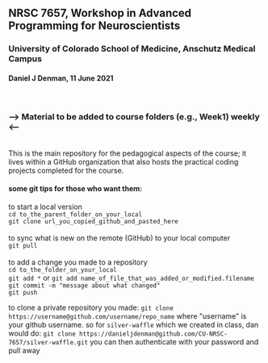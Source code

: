 ## NRSC 7657, Workshop in Advanced Programming for Neuroscientists
### University of Colorado School of Medicine, Anschutz Medical Campus
#### Daniel J Denman, 11 June 2021
<br>

### -->  Material to be added to course folders (e.g., Week1) weekly <--

<br>This is the main repository for the pedagogical aspects of the course; it lives within a GitHub organization that also hosts the practical coding projects completed for the course. <br>

#### some git tips for those who want them:
to start a local version<br>
`cd to_the_parent_folder_on_your_local`<br>
`git clone url_you_copied_github_and_pasted_here`<br>
<br>
to sync what is new on the remote (GitHub) to your local computer<br>
`git pull` <br>
<br>
to add a change you made to a repository<br>
`cd to_the_folder_on_your_local`<br>
`git add *` or `git add name_of_file_that_was_added_or_modified.filename`<br>
`git commit -m "message about what changed"`<br>
`git push`<br>

to clone a private repository you made:
`git clone https://username@github.com/username/repo_name`
where "username" is your github username. so for `silver-waffle` which we created in class, dan would do:
`git clone https://danieljdenman@github.com/CU-NRSC-7657/silver-waffle.git`
you can then authenticate with your password and pull away





